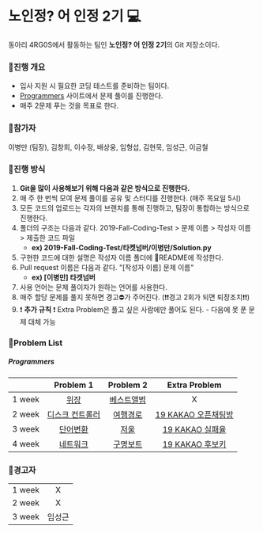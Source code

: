 # 노인정? 어 인정 2기 :computer:

동아리 4RG0S에서 활동하는 팀인 **노인정? 어 인정 2기**의 Git 저장소이다.

### :page_facing_up:진행 개요

- 입사 지원 시 필요한 코딩 테스트를 준비하는 팀이다.
- [Programmers](<https://programmers.co.kr/>) 사이트에서 문제 풀이를 진행한다.
- 매주 2문제 푸는 것을 목표로 한다.

### :baby:참가자

이병만 (팀장), 김창희, 이수정, 배상웅, 임형섭, 김현묵, 임성근, 이금철

### :pushpin:진행 방식

1. **Git을 많이 사용해보기 위해 다음과 같은 방식으로 진행한다.**
2. 매 주 한 번씩 모여 문제 풀이를 공유 및 스터디를 진행한다. (매주 목요일 5시)
3. 모든 코드의 업로드는 각자의 브랜치를 통해 진행하고, 팀장이 통합하는 방식으로 진행한다. 
4. 폴더의 구조는 다음과 같다. 2019-Fall-Coding-Test > 문제 이름 > 작성자 이름 > 제출한 코드 파일 
   - **ex) 2019-Fall-Coding-Test/타켓넘버/이병만/Solution.py**
5. 구현한 코드에 대한 설명은 작성자 이름 폴더에 :notebook_with_decorative_cover:README에 작성한다.
6. Pull request 이름은 다음과 같다. "[작성자 이름] 문제 이름" 
   - **ex) [이병만] 타겟넘버**
7. 사용 언어는 문제 풀이자가 원하는 언어를 사용한다.
8. 매주 할당 문제를 풀지 못하면 경고:no_entry:가 주어진다. (:heavy_exclamation_mark::heavy_exclamation_mark:경고 2회가 되면 퇴장조치:heavy_exclamation_mark::heavy_exclamation_mark:)
9. :heavy_exclamation_mark: **추가 규칙** :heavy_exclamation_mark: Extra Problem은 풀고 싶은 사람에만 풀어도 된다. - 다음에 못 푼 문제 대체 가능

### :blue_book:Problem List

##### Programmers

|        |                          Problem 1                           |                          Problem 2                           |                        Extra Problem                         |
| :----: | :----------------------------------------------------------: | :----------------------------------------------------------: | :----------------------------------------------------------: |
| 1 week | [위장](https://programmers.co.kr/learn/courses/30/lessons/42578) | [베스트앨범](<https://programmers.co.kr/learn/courses/30/lessons/42579>) |                              X                               |
| 2 week | [디스크 컨트롤러](<https://programmers.co.kr/learn/courses/30/lessons/42627>) | [여행경로](<https://programmers.co.kr/learn/courses/30/lessons/43164>) | [19 KAKAO 오픈채팅방](<https://programmers.co.kr/learn/courses/30/lessons/42888>) |
| 3 week | [단어변환](<https://programmers.co.kr/learn/courses/30/lessons/43163>) | [저울](<https://programmers.co.kr/learn/courses/30/lessons/42886>) | [19 KAKAO 실패율](<https://programmers.co.kr/learn/courses/30/lessons/42889>) |
| 4 week | [네트워크](<https://programmers.co.kr/learn/courses/30/lessons/43162>) | [구명보트](<https://programmers.co.kr/learn/courses/30/lessons/42885>) | [19 KAKAO 후보키](<https://programmers.co.kr/learn/courses/30/lessons/42890>) |

### :name_badge:경고자

|        |                        |
| :----: | :--------------------: |
| 1 week |           X            |
| 2 week |           X            |
| 3 week | 임성근 |

